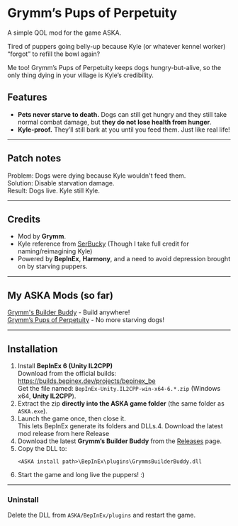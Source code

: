 # Grymm’s Pups of Perpetuity

A simple QOL mod for the game ASKA.  

Tired of puppers going belly-up because Kyle (or whatever kennel worker) “forgot” to refill the bowl again?  

Me too! Grymm’s Pups of Perpetuity keeps dogs hungry-but-alive, so the only thing dying in your village is Kyle’s credibility.


## Features

- **Pets never starve to death.** Dogs can still get hungry and they still take normal combat damage, but **they do not lose health from hunger**. 
- **Kyle-proof.** They’ll still bark at you until you feed them. Just like real life!

---

## Patch notes

Problem: Dogs were dying because Kyle wouldn't feed them.  
Solution: Disable starvation damage.  
Result: Dogs live. Kyle still Kyle.  

---

## Credits

- Mod by **Grymm**.
- Kyle reference from [SerBucky](https://www.youtube.com/channel/UCKgkufG1zPWOac-GBkrtRgA) (Though I take full credit for naming/reimagining Kyle)
- Powered by **BepInEx**, **Harmony**, and a need to avoid depression brought on by starving puppers.

---

## My ASKA Mods (so far) 

[Grymm's Builder Buddy](https://github.com/Grymmwolf/GrymmsBuilderBuddy) - Build anywhere!  
[Grymm’s Pups of Perpetuity](https://github.com/Grymmwolf/Pups-of-Perpetuity) - No more starving dogs! 

---

## Installation

1. Install **BepInEx 6 (Unity IL2CPP)**  
   Download from the official builds: https://builds.bepinex.dev/projects/bepinex_be  
   Get the file named: `BepInEx-Unity.IL2CPP-win-x64-6.*.zip` (Windows x64, **Unity IL2CPP**).
2. Extract the zip **directly into the ASKA game folder** (the same folder as `ASKA.exe`).
3. Launch the game once, then close it.  
   This lets BepInEx generate its folders and DLLs.4. Download the latest mod release from here Release
4. Download the latest **Grymm’s Builder Buddy** from the [Releases](../../releases) page.
5. Copy the DLL to:
   ```text
   <ASKA install path>\BepInEx\plugins\GrymmsBuilderBuddy.dll
6. Start the game and long live the puppers! :) 

---

### Uninstall
Delete the DLL from `ASKA/BepInEx/plugins` and restart the game.  
